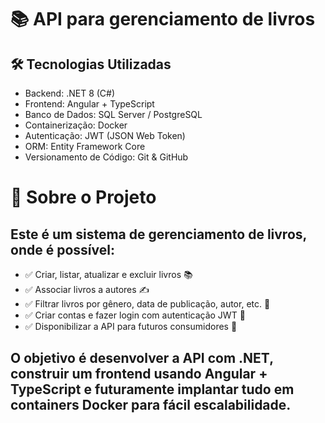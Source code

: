 # 📚 API para gerenciamento de livros
## 🛠 Tecnologias Utilizadas
- Backend: .NET 8 (C#)
- Frontend: Angular + TypeScript
- Banco de Dados: SQL Server / PostgreSQL
- Containerização: Docker
- Autenticação: JWT (JSON Web Token)
- ORM: Entity Framework Core
- Versionamento de Código: Git & GitHub
# 📖 Sobre o Projeto
## Este é um sistema de gerenciamento de livros, onde é possível:
- ✅ Criar, listar, atualizar e excluir livros 📚
- ✅ Associar livros a autores ✍️
- ✅ Filtrar livros por gênero, data de publicação, autor, etc. 🔎
- ✅ Criar contas e fazer login com autenticação JWT 🔐
- ✅ Disponibilizar a API para futuros consumidores 📡

## O objetivo é desenvolver a API com .NET, construir um frontend usando Angular + TypeScript e futuramente implantar tudo em containers Docker para fácil escalabilidade.
